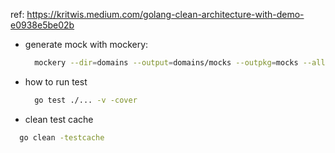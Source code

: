 ref: https://kritwis.medium.com/golang-clean-architecture-with-demo-e0938e5be02b

- generate mock with mockery:

  ```bash
    mockery --dir=domains --output=domains/mocks --outpkg=mocks --all
  ```

- how to run test

  ```bash
    go test ./... -v -cover
  ```

- clean test cache

```bash
  go clean -testcache
```
